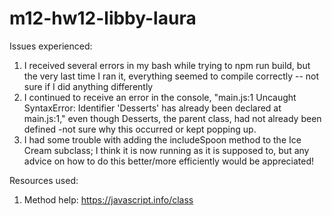 # m12-hw12-libby-laura

Issues experienced:
1. I received several errors in my bash while trying to npm run build, but the very last time I ran it, everything seemed to compile correctly -- not sure if I did anything differently
2. I continued to receive an error in the console, "main.js:1 Uncaught SyntaxError: Identifier 'Desserts' has already been declared
    at main.js:1," even though Desserts, the parent class, had not already been defined -not sure why this occurred or kept popping up.
3. I had some trouble with adding the includeSpoon method to the Ice Cream subclass; I think it is now running as it is supposed to, but any advice on how to do this better/more efficiently would be appreciated!

Resources used:
1. Method help: https://javascript.info/class
